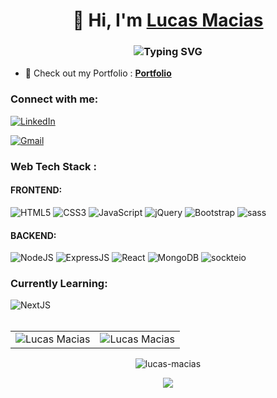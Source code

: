 <h1  align="center">👋 Hi, I'm <a  href="https://www.linkedin.com/in/l-macias"  target="_blank"> Lucas Macias </a></h1>

<h3  align="center">  <img  src="https://readme-typing-svg.herokuapp.com?font=VT323&size=28&pause=2000&color=0000FF&width=435&lines=Full+Stack+Developer+Jr+(MERN)"  alt="Typing SVG"  />  </h3>

- 💼 Check out my Portfolio : **<a href="https://https://github.com/l-macias?tab=repositories"  target="_blank">Portfolio</a>**

<h3  align="left">Connect with me:</h3>

<div  align="left">

<a   href="https://www.linkedin.com/in/l-macias"><img  alt="LinkedIn"  src="https://img.shields.io/badge/linkedin-%230077B5.svg?style=for-the-badge&logo=linkedin&logoColor=white"/></a>

<a  href="mailto:chueko@gmail.com"><img  alt="Gmail"  src="https://img.shields.io/badge/Gmail-D14836?style=for-the-badge&logo=gmail&logoColor=white"/></a>

</div>

<h3  align="left">Web Tech Stack :</h3>
<h4  align="left">FRONTEND:</h4>
 
<div  align="left">

<img  alt="HTML5"  src="https://img.shields.io/badge/html5-%23E34F26.svg?style=for-the-badge&logo=html5&logoColor=white"/>

<img  alt="CSS3"  src="https://img.shields.io/badge/css3-%231572B6.svg?style=for-the-badge&logo=css3&logoColor=white"/>

<img  alt="JavaScript"  src="https://img.shields.io/badge/javascript-%23323330.svg?style=for-the-badge&logo=javascript&logoColor=%23F7DF1E"/>

<img  alt="jQuery"  src="https://img.shields.io/badge/jquery-%230769AD.svg?style=for-the-badge&logo=jquery&logoColor=white"/>

<img  alt="Bootstrap"  src="https://img.shields.io/badge/bootstrap-%23563D7C.svg?style=for-the-badge&logo=bootstrap&logoColor=white"/>

<img  alt="sass"  src="https://img.shields.io/badge/Sass-CC6699?style=for-the-badge&logo=sass&logoColor=white"/>

<br>

<h4  align="left">BACKEND:</h4>

<img  alt="NodeJS"  src="https://img.shields.io/badge/node.js-%2343853D.svg?style=for-the-badge&logo=node-dot-js&logoColor=white"/>

<img  alt="ExpressJS"  src="https://img.shields.io/badge/Express.js-000000?style=for-the-badge&logo=express&logoColor=white"/>

<img  alt="React"  src="https://img.shields.io/badge/react-%2320232a.svg?style=for-the-badge&logo=react&logoColor=%2361DAFB"/>

<img  alt="MongoDB"  src ="https://img.shields.io/badge/MongoDB-4EA94B?style=for-the-badge&logo=mongodb&logoColor=white"/>

<img  alt="sockteio"  src="https://img.shields.io/badge/Socket.io-010101?&style=for-the-badge&logo=Socket.io&logoColor=white"/>

</div>

<h3  align="left">Currently Learning:</h3>

<div  align="left">

<img  alt="NextJS"  src="https://img.shields.io/badge/next.js-000000?style=for-the-badge&logo=nextdotjs&logoColor=white"/>

</div>

</div><br/>

<table>

<tr>

<td><img  src="https://github-readme-stats.vercel.app/api?username=l-macias&show_icons=true&theme=dark&locale=en"  alt="Lucas Macias"  /></td>

<td><img  src="https://github-readme-stats.vercel.app/api/top-langs?username=l-macias&show_icons=true&theme=dark&locale=en&layout=compact"  alt="Lucas Macias"  /></td>

</tr>

</table>


<div  align="center">

<p><img  align="center"  src="https://github-readme-streak-stats.herokuapp.com/?user=l-macias&theme=dark"  alt="lucas-macias"  /></p>

    


</div>
<p align = "center"> <img align="center" src="https://profile-counter.glitch.me/l-macias/count.svg" /></p>

